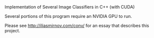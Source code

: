 Implementation of Several Image Classifiers in C++ (with CUDA)

Several portions of this program require an NVIDIA GPU to run.

Please see http://iliasmirnov.com/conv/ for an essay that describes this project.
